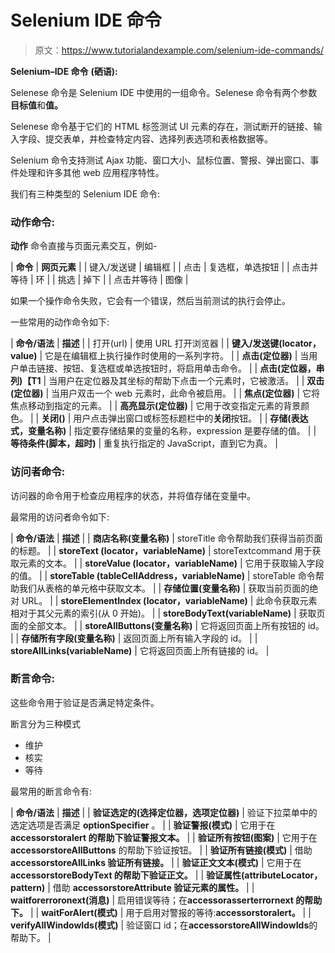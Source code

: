 # Selenium IDE 命令

> 原文：<https://www.tutorialandexample.com/selenium-ide-commands/>

**Selenium–IDE 命令** **(硒语):**

Selenese 命令是 Selenium IDE 中使用的一组命令。Selenese 命令有两个参数**目标值**和**值。**

Selenese 命令基于它们的 HTML 标签测试 UI 元素的存在，测试断开的链接、输入字段、提交表单，并检查特定内容、选择列表选项和表格数据等。

Selenium 命令支持测试 Ajax 功能、窗口大小、鼠标位置、警报、弹出窗口、事件处理和许多其他 web 应用程序特性。

我们有三种类型的 Selenium IDE 命令:

### 动作命令:

**动作** 命令直接与页面元素交互，例如-

| **命令** | **网页元素** |
| 键入/发送键 | 编辑框 |
| 点击 | 复选框，单选按钮 |
| 点击并等待 | 环 |
| 挑选 | 掉下 |
| 点击并等待 | 图像 |

如果一个操作命令失败，它会有一个错误，然后当前测试的执行会停止。

一些常用的动作命令如下:

| **命令/语法** | **描述** |
| 打开(url) | 使用 URL 打开浏览器 |
| **键入/发送键(locator，value)** | 它是在编辑框上执行操作时使用的一系列字符。 |
| **点击(定位器)** | 当用户单击链接、按钮、复选框或单选按钮时，将启用单击命令。 |
| **点击(定位器，串列)【T1** | 当用户在定位器及其坐标的帮助下点击一个元素时，它被激活。 |
| **双击(定位器)** | 当用户双击一个 web 元素时，此命令被启用。 |
| **焦点(定位器)** | 它将焦点移动到指定的元素。 |
| **高亮显示(定位器)** | 它用于改变指定元素的背景颜色。 |
| **关闭()** | 用户点击弹出窗口或标签标题栏中的**关闭**按钮。 |
| **存储(表达式，变量名称)** | 指定要存储结果的变量的名称，expression 是要存储的值。 |
| **等待条件(脚本，超时)** | 重复执行指定的 JavaScript，直到它为真。 |

### 访问者命令:

访问器的命令用于检查应用程序的状态，并将值存储在变量中。

最常用的访问者命令如下:

| **命令/语法** | **描述** |
| **商店名称(变量名称)** | storeTitle 命令帮助我们获得当前页面的标题。 |
| **storeText (locator，variableName)** | storeTextcommand 用于获取元素的文本。 |
| **storeValue (locator，variableName)** | 它用于获取输入字段的值。 |
| **storeTable (tableCellAddress，variableName)** | storeTable 命令帮助我们从表格的单元格中获取文本。 |
| **存储位置(变量名称)** | 获取当前页面的绝对 URL。 |
| **storeElementIndex (locator，variableName)** | 此命令获取元素相对于其父元素的索引(从 0 开始)。 |
| **storeBodyText(variableName)** | 获取页面的全部文本。 |
| **storeAllButtons(变量名称)** | 它将返回页面上所有按钮的 id。 |
| **存储所有字段(变量名称)** | 返回页面上所有输入字段的 id。 |
| **storeAllLinks(variableName)** | 它将返回页面上所有链接的 id。 |

### 断言命令:

这些命令用于验证是否满足特定条件。

断言分为三种模式

*   维护
*   核实
*   等待

最常用的断言命令有:

| **命令/语法** | **描述** |
| **验证选定的(选择定位器，选项定位器)** | 验证下拉菜单中的选定选项是否满足 **optionSpecifier** 。 |
| **验证警报(模式)** | 它用于在**accessorstoralert 的帮助下验证警报文本。** |
| **验证所有按钮(图案)** | 它用于在 **accessorstoreAllButtons** 的帮助下验证按钮。 |
| **验证所有链接(模式)** | 借助 **accessorstoreAllLinks 验证所有链接。** |
| **验证正文文本(模式)** | 它用于在 **accessorstoreBodyText 的帮助下验证正文。** |
| **验证属性(attributeLocator，pattern)** | 借助 **accessorstoreAttribute 验证元素的属性。** |
| **waitforerroronext(消息)** | 启用错误等待；在**accessorasserterrornext 的帮助下。** |
| **waitForAlert(模式)** | 用于启用对警报的等待:**accessorstoralert。** |
| **verifyAllWindowIds(模式)** | 验证窗口 id；在**accessorstoreAllWindowIds**的帮助下。 |